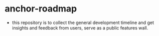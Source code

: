 # anchor-roadmap
- this repository is to collect the general development timeline and get insights and feedback from users, serve as a public features wall.

